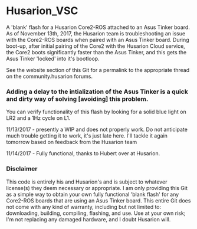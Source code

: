 # Husarion_VSC
A 'blank' flash for a Husarion Core2-ROS attached to an Asus Tinker board. As of November 13th, 2017, the Husarion team is troubleshooting an issue with the Core2-ROS boards when paired with an Asus Tinker board. During boot-up, after initial pairing of the Core2 with the Husarion Cloud service, the Core2 boots significantly faster than the Asus Tinker, and this gets the Asus Tinker 'locked' into it's bootloop.

See the website section of this Git for a permalink to the appropriate thread on the community.husarion forums.

### Adding a delay to the intialization of the Asus Tinker is a quick and dirty way of solving [avoiding] this problem.

You can verify functionality of this flash by looking for a solid blue light on LR2 and a 1Hz cycle on L1.

11/13/2017 - presently a WIP and does not properly work. Do not anticipate much trouble getting it to work, it's just late here. I'll tackle it again tomorrow based on feedback from the Husarion team

11/14/2017 - Fully functional, thanks to Hubert over at Husarion.

### Disclaimer
This code is entirely his and Husarion's and is subject to whatever license(s) they deem necessary or appropriate. I am only providing this Git as a simple way to obtain your own fully functional 'blank flash' for any Core2-ROS boards that are using an Asus Tinker board. This entire Git does not come with any kind of warranty, including but not limited to: downloading, building, compiling, flashing, and use. Use at your own risk; I'm not replacing any damaged hardware, and I doubt Husarion will. 